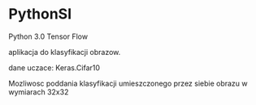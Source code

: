 # PythonSI

Python 3.0 Tensor Flow 

aplikacja do klasyfikacji obrazow. 

dane uczace: Keras.Cifar10

Mozliwosc poddania klasyfikacji umieszczonego przez siebie obrazu w wymiarach 32x32
